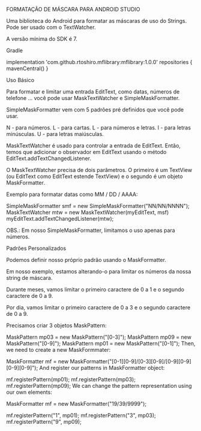 FORMATAÇÃO DE MÁSCARA PARA ANDROID STUDIO


Uma biblioteca do Android para formatar as máscaras de uso do Strings. Pode ser usado com o TextWatcher.

A versão mínima do SDK é 7.


Gradle

implementation 'com.github.rtoshiro.mflibrary:mflibrary:1.0.0'
    repositories {
        mavenCentral()
    }
    
Uso Básico

Para formatar e limitar uma entrada EditText, como datas, números de telefone ... você pode usar MaskTextWatcher e SimpleMaskFormatter.

SimpleMaskFormatter vem com 5 padrões pré definidos que você pode usar.

N - para números.
L - para cartas.
L - para números e letras.
l - para letras minúsculas.
U - para letras maiúsculas.

MaskTextWatcher é usado para controlar a entrada de EditText. Então, temos que adicionar o observador em EditText usando o método EditText.addTextChangedListener.

O MaskTextWatcher precisa de dois parâmetros. O primeiro é um TextView (ou EditText como EditText estende TextView) e o segundo é um objeto MaskFormatter.

Exemplo para formatar datas como MM / DD / AAAA:

SimpleMaskFormatter smf = new SimpleMaskFormatter("NN/NN/NNNN");
MaskTextWatcher mtw = new MaskTextWatcher(myEditText, msf)
myEditText.addTextChangedListener(mtw);

OBS.: Em nosso SimpleMaskFormatter, limitamos o uso apenas para números.


Padrões Personalizados

Podemos definir nosso próprio padrão usando o MaskFormatter.

Em nosso exemplo, estamos alterando-o para limitar os números da nossa string de máscara.

Durante meses, vamos limitar o primeiro caractere de 0 a 1 e o segundo caractere de 0 a 9.

Por dia, vamos limitar o primeiro caractere de 0 a 3 e o segundo caractere de 0 a 9.

Precisamos criar 3 objetos MaskPattern:

MaskPattern mp03 = new MaskPattern("[0-3]");
MaskPattern mp09 = new MaskPattern("[0-9]");
MaskPattern mp01 = new MaskPattern("[0-1]");
Then, we need to create a new MaskFormmater:

MaskFormatter mf = new MaskFormatter("[0-1][0-9]/[0-3][0-9]/[0-9][0-9][0-9][0-9]");
And register our patterns in MaskFormatter object:

mf.registerPattern(mp01);
mf.registerPattern(mp03);
mf.registerPattern(mp09);
We can change the pattern representation using our own elements:

MaskFormatter mf = new MaskFormatter("19/39/9999");

mf.registerPattern("1", mp01);
mf.registerPattern("3", mp03);
mf.registerPattern("9", mp09);
